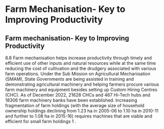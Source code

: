 # Farm Mechanisation- Key to Improving Productivity

## Farm mechanisation- Key to Improving Productivity

8.8 Farm mechanisation helps increase productivity through timely and efficient use of other inputs and natural resources while at the same time reducing the cost of cultivation and the drudgery  associated  with  various  farm  operations.  Under  the  Sub  Mission  on  Agricultural Mechanisation (SMAM), State Governments are being assisted in training and demonstrating agricultural  machinery  and  helping  farmers  procure  various  farm  machinery  and  equipment besides setting up Custom Hiring Centres (CHC). As of December 2022, 21628 CHCs and 467 Hi-Tech hubs and 18306 farm machinery banks have been established. Increasing fragmentation of farm holdings (with the average size of household ownership holdings declining from 1.23 ha in 2005-06 to 1.10 ha in 2010-11 and further to 1.08 ha in 2015-16) requires machines that are viable and efficient for small farm holdings 1 .